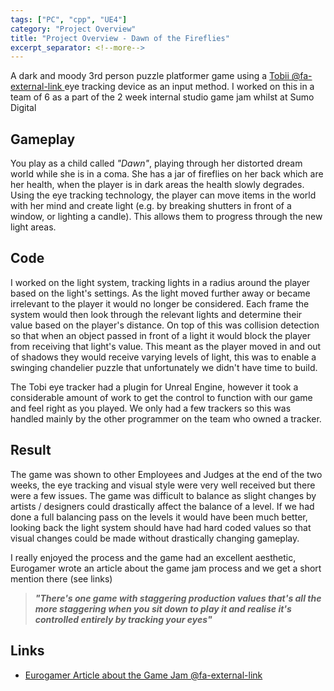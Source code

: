 ```yaml
---
tags: ["PC", "cpp", "UE4"]
category: "Project Overview"
title: "Project Overview - Dawn of the Fireflies"
excerpt_separator: <!--more-->
---
```


A dark and moody 3rd person puzzle platformer game using a [Tobii @fa-external-link ](https://tobiigaming.com/) eye tracking device as an input method. I worked on this in a team of 6 as a part of the 2 week internal studio game jam whilst at Sumo Digital
<!--more-->

<!-- "projects/fireflies/library0.jpg",
"projects/fireflies/library1.jpg",
"projects/fireflies/forest0.jpg",
"projects/fireflies/corridor1.jpg",
"projects/fireflies/corridor0.jpg" -->

## Gameplay

You play as a child called *"Dawn"*, playing through her distorted dream world while she is in a coma. She has a jar of fireflies on her back which are her health, when the player is in dark areas the health slowly degrades. Using the eye tracking technology, the player can move items in the world with her mind and create light (e.g. by breaking shutters in front of a window, or lighting a candle). This allows them to progress through the new light areas.

## Code

I worked on the light system, tracking lights in a radius around the player based on the light's settings. As the light moved further away or became irrelevant to the player it would no longer be considered. Each frame the system would then look through the relevant lights and determine their value based on the player's distance. On top of this was collision detection so that when an object passed in front of a light it would block the player from receiving that light's value. This meant as the player moved in and out of shadows they would receive varying levels of light, this was to enable a swinging chandelier puzzle that unfortunately we didn't have time to build.

The Tobi eye tracker had a plugin for Unreal Engine, however it took a considerable amount of work to get the control to function with our game and feel right as you played. We only had a few trackers so this was handled mainly by the other programmer on the team who owned a tracker.

## Result

The game was shown to other Employees and Judges at the end of the two weeks, the eye tracking and visual style were very well received but there were a few issues. The game was difficult to balance as slight changes by artists / designers could drastically affect the balance of a level. If we had done a full balancing pass on the levels it would have been much better, looking back the light system should have had hard coded values so that visual changes could be made without drastically changing gameplay.

I really enjoyed the process and the game had an excellent aesthetic, Eurogamer wrote an article about the game jam process and we get a short mention there (see links)

> ***"There's one game with staggering production values that's all the more staggering when you sit down to play it and realise it's controlled entirely by tracking your eyes"***

## Links

* [Eurogamer Article about the Game Jam @fa-external-link ](http://www.eurogamer.net/articles/2017-08-27-inside-sumos-game-jam)
